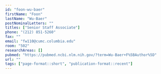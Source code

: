 ```yaml
---
id: "foon-wu-baer"
firstName: "Foon"
lastName: "Wu-Baer"
postNominalLetters: ""
titles: ["Senior Staff Associate"]
phone: "(212) 851-5260"
fax: ""
email: "fw110@cumc.columbia.edu"
room: "502"
researchAreas: []
pubmed: "https://pubmed.ncbi.nlm.nih.gov/?term=Wu-Baer+F%5BAuthor%5D"
url: ""
tags: ["page-format::short", "publication-format::recent"]
---
```

